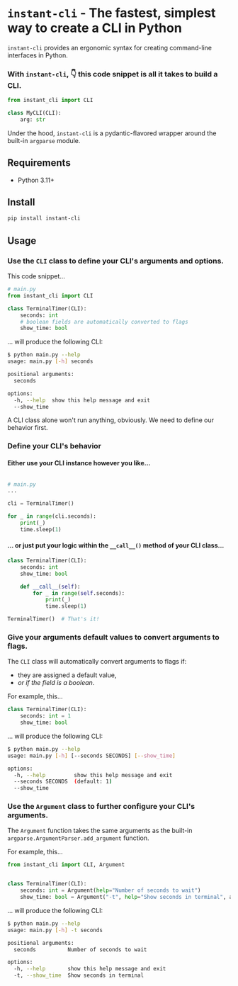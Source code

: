 
# `instant-cli` - The fastest, simplest way to create a CLI in Python

`instant-cli` provides an ergonomic syntax for creating command-line interfaces in Python.

### With `instant-cli`, 👇 this code snippet is all it takes to build a CLI.

```python
from instant_cli import CLI

class MyCLI(CLI):
    arg: str
```

Under the hood, `instant-cli` is a pydantic-flavored wrapper around the built-in `argparse` module.


## Requirements
* Python 3.11+

## Install

```bash
pip install instant-cli
```

## Usage

### Use the `CLI` class to define your CLI's arguments and options.


This code snippet...

```python
# main.py
from instant_cli import CLI

class TerminalTimer(CLI):
    seconds: int
    # boolean fields are automatically converted to flags
    show_time: bool
```

... will produce the following CLI:

```bash
$ python main.py --help
usage: main.py [-h] seconds

positional arguments:
  seconds

options:
  -h, --help  show this help message and exit
  --show_time
```

A CLI class alone won't run anything, obviously. We need to define our behavior first.

### Define your CLI's behavior

#### Either use your CLI instance however you like...


```python

# main.py
...

cli = TerminalTimer()

for _ in range(cli.seconds):
    print(_)
    time.sleep(1)
```

#### ... or just put your logic within the `__call__()` method of your CLI class...


```python
class TerminalTimer(CLI):
    seconds: int
    show_time: bool

    def __call__(self):
        for _ in range(self.seconds):
            print(_)
            time.sleep(1)

TerminalTimer()  # That's it!
```

### Give your arguments default values to convert arguments to flags.

The `CLI` class will automatically convert arguments to flags if:
* they are assigned a default value,
* *or if the field is a boolean*.

For example, this...
```python
class TerminalTimer(CLI):
    seconds: int = 1
    show_time: bool
```
... will produce the following CLI:
```bash
$ python main.py --help
usage: main.py [-h] [--seconds SECONDS] [--show_time]

options:
  -h, --help         show this help message and exit
  --seconds SECONDS  (default: 1)
  --show_time
```

### Use the `Argument` class to further configure your CLI's arguments.

The `Argument` function takes the same arguments as the built-in `argparse.ArgumentParser.add_argument` function.


For example, this...

```python
from instant_cli import CLI, Argument


class TerminalTimer(CLI):
    seconds: int = Argument(help="Number of seconds to wait")
    show_time: bool = Argument("-t", help="Show seconds in terminal", action="store_true")
```

... will produce the following CLI:
```bash
$ python main.py --help
usage: main.py [-h] -t seconds

positional arguments:
  seconds          Number of seconds to wait

options:
  -h, --help       show this help message and exit
  -t, --show_time  Show seconds in terminal
```
